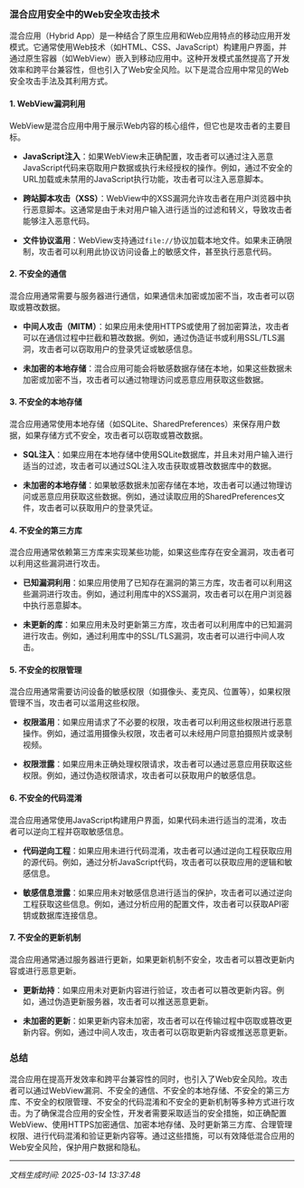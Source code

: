 ### 混合应用安全中的Web安全攻击技术

混合应用（Hybrid App）是一种结合了原生应用和Web应用特点的移动应用开发模式。它通常使用Web技术（如HTML、CSS、JavaScript）构建用户界面，并通过原生容器（如WebView）嵌入到移动应用中。这种开发模式虽然提高了开发效率和跨平台兼容性，但也引入了Web安全风险。以下是混合应用中常见的Web安全攻击手法及其利用方式。

#### 1. **WebView漏洞利用**
WebView是混合应用中用于展示Web内容的核心组件，但它也是攻击者的主要目标。

- **JavaScript注入**：如果WebView未正确配置，攻击者可以通过注入恶意JavaScript代码来窃取用户数据或执行未经授权的操作。例如，通过不安全的URL加载或未禁用的JavaScript执行功能，攻击者可以注入恶意脚本。
  
- **跨站脚本攻击（XSS）**：WebView中的XSS漏洞允许攻击者在用户浏览器中执行恶意脚本。这通常是由于未对用户输入进行适当的过滤和转义，导致攻击者能够注入恶意代码。

- **文件协议滥用**：WebView支持通过`file://`协议加载本地文件。如果未正确限制，攻击者可以利用此协议访问设备上的敏感文件，甚至执行恶意代码。

#### 2. **不安全的通信**
混合应用通常需要与服务器进行通信，如果通信未加密或加密不当，攻击者可以窃取或篡改数据。

- **中间人攻击（MITM）**：如果应用未使用HTTPS或使用了弱加密算法，攻击者可以在通信过程中拦截和篡改数据。例如，通过伪造证书或利用SSL/TLS漏洞，攻击者可以窃取用户的登录凭证或敏感信息。

- **未加密的本地存储**：混合应用可能会将敏感数据存储在本地，如果这些数据未加密或加密不当，攻击者可以通过物理访问或恶意应用获取这些数据。

#### 3. **不安全的本地存储**
混合应用通常使用本地存储（如SQLite、SharedPreferences）来保存用户数据，如果存储方式不安全，攻击者可以窃取或篡改数据。

- **SQL注入**：如果应用在本地存储中使用SQLite数据库，并且未对用户输入进行适当的过滤，攻击者可以通过SQL注入攻击获取或篡改数据库中的数据。

- **未加密的本地存储**：如果敏感数据未加密存储在本地，攻击者可以通过物理访问或恶意应用获取这些数据。例如，通过读取应用的SharedPreferences文件，攻击者可以获取用户的登录凭证。

#### 4. **不安全的第三方库**
混合应用通常依赖第三方库来实现某些功能，如果这些库存在安全漏洞，攻击者可以利用这些漏洞进行攻击。

- **已知漏洞利用**：如果应用使用了已知存在漏洞的第三方库，攻击者可以利用这些漏洞进行攻击。例如，通过利用库中的XSS漏洞，攻击者可以在用户浏览器中执行恶意脚本。

- **未更新的库**：如果应用未及时更新第三方库，攻击者可以利用库中的已知漏洞进行攻击。例如，通过利用库中的SSL/TLS漏洞，攻击者可以进行中间人攻击。

#### 5. **不安全的权限管理**
混合应用通常需要访问设备的敏感权限（如摄像头、麦克风、位置等），如果权限管理不当，攻击者可以滥用这些权限。

- **权限滥用**：如果应用请求了不必要的权限，攻击者可以利用这些权限进行恶意操作。例如，通过滥用摄像头权限，攻击者可以未经用户同意拍摄照片或录制视频。

- **权限泄露**：如果应用未正确处理权限请求，攻击者可以通过恶意应用获取这些权限。例如，通过伪造权限请求，攻击者可以获取用户的敏感信息。

#### 6. **不安全的代码混淆**
混合应用通常使用JavaScript构建用户界面，如果代码未进行适当的混淆，攻击者可以逆向工程并窃取敏感信息。

- **代码逆向工程**：如果应用未进行代码混淆，攻击者可以通过逆向工程获取应用的源代码。例如，通过分析JavaScript代码，攻击者可以获取应用的逻辑和敏感信息。

- **敏感信息泄露**：如果应用未对敏感信息进行适当的保护，攻击者可以通过逆向工程获取这些信息。例如，通过分析应用的配置文件，攻击者可以获取API密钥或数据库连接信息。

#### 7. **不安全的更新机制**
混合应用通常通过服务器进行更新，如果更新机制不安全，攻击者可以篡改更新内容或进行恶意更新。

- **更新劫持**：如果应用未对更新内容进行验证，攻击者可以篡改更新内容。例如，通过伪造更新服务器，攻击者可以推送恶意更新。

- **未加密的更新**：如果更新内容未加密，攻击者可以在传输过程中窃取或篡改更新内容。例如，通过中间人攻击，攻击者可以窃取更新内容或推送恶意更新。

### 总结
混合应用在提高开发效率和跨平台兼容性的同时，也引入了Web安全风险。攻击者可以通过WebView漏洞、不安全的通信、不安全的本地存储、不安全的第三方库、不安全的权限管理、不安全的代码混淆和不安全的更新机制等多种方式进行攻击。为了确保混合应用的安全性，开发者需要采取适当的安全措施，如正确配置WebView、使用HTTPS加密通信、加密本地存储、及时更新第三方库、合理管理权限、进行代码混淆和验证更新内容等。通过这些措施，可以有效降低混合应用的Web安全风险，保护用户数据和隐私。

---

*文档生成时间: 2025-03-14 13:37:48*



